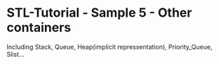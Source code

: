 # STL-Tutorial - Sample 5 - Other containers

Including Stack, Queue, Heap(implicit repressentation), Priority_Queue, Slist...


